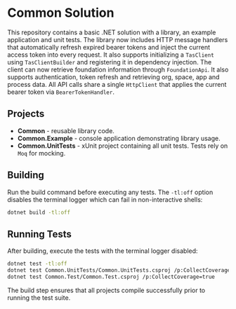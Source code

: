 # Common Solution

This repository contains a basic .NET solution with a library, an example application and unit tests. The library now includes HTTP message handlers that automatically refresh expired bearer tokens and inject the current access token into every request.
It also supports initializing a `TasClient` using `TasClientBuilder` and registering it in dependency injection.
The client can now retrieve foundation information through `FoundationApi`.
It also supports authentication, token refresh and retrieving org, space, app and process data.
All API calls share a single `HttpClient` that applies the current bearer token via `BearerTokenHandler`.

## Projects
- **Common** - reusable library code.
- **Common.Example** - console application demonstrating library usage.
- **Common.UnitTests** - xUnit project containing all unit tests. Tests rely on `Moq` for mocking.

## Building
Run the build command before executing any tests. The `-tl:off` option
disables the terminal logger which can fail in non-interactive shells:

```bash
dotnet build -tl:off
```

## Running Tests
After building, execute the tests with the terminal logger disabled:

```bash
dotnet test -tl:off
dotnet test Common.UnitTests/Common.UnitTests.csproj /p:CollectCoverage=true
dotnet test Common.Test/Common.Test.csproj /p:CollectCoverage=true
```

The build step ensures that all projects compile successfully prior to running the test suite.
